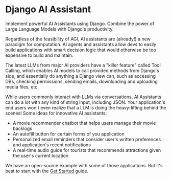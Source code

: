# Django AI Assistant

Implement powerful AI Assistants using Django.
Combine the power of Large Language Models with Django's productivity.

Regardless of the feasibility of AGI, AI assistants are (already!) a new paradigm for computation.
AI agents and assistants allow devs to easily build applications with smart decision logic
that would otherwise be too expensive to build and maintain. 

The latest LLMs from major AI providers have a "killer feature" called Tool Calling,
which enables AI models to call provided methods from Django's side, and essentially
do anything a Django view can, such as accessing DBs, checking permissions, sending emails,
downloading and uploading media files, etc.

While users commonly interact with LLMs via conversations, AI Assistants can do a lot with any kind of string input, including JSON.
Your application's end users won't even realize that a LLM is doing the heavy-lifting behind the scenes!
Some ideas for innovative AI assistants:

- A movie recommender chatbot that helps users manage their movie backlogs
- An autofill button for certain forms of you application
- Personalized email reminders that consider user's written preferences and application's recent notifications
- A real-time audio guide for tourists that recommends attractions given the user's current location

We have an open-source example with some of those applications. But it's best to start with the [Get Started](get-started.md) guide.
